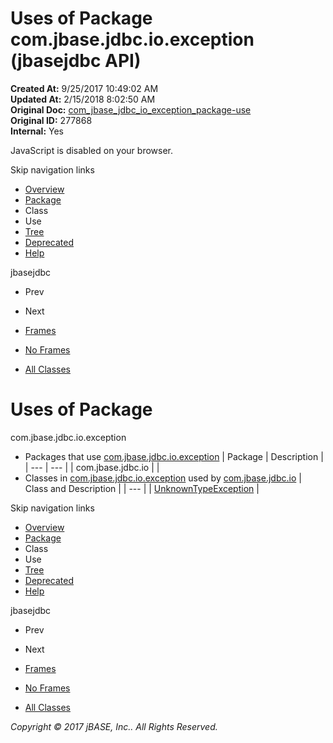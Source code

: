 # Uses of Package com.jbase.jdbc.io.exception (jbasejdbc   API)

**Created At:** 9/25/2017 10:49:02 AM  
**Updated At:** 2/15/2018 8:02:50 AM  
**Original Doc:** [com_jbase_jdbc_io_exception_package-use](https://docs.jbase.com/39236-exception/com_jbase_jdbc_io_exception_package-use)  
**Original ID:** 277868  
**Internal:** Yes  

<!--<br>    try {<br>        if (location.href.indexOf('is-external=true') == -1) {<br>            parent.document.title="Uses of Package com.jbase.jdbc.io.exception (jbasejdbc   API)";<br>        }<br>    }<br>    catch(err) {<br>    }<br>//-->
JavaScript is disabled on your browser.

Skip navigation links

- [Overview](../../../../../overview-summary.html)
- [Package](./../com.jbase.jdbc.io.exception-%28jbasejdbc---api%29)
- Class
- Use
- [Tree](./../com.jbase.jdbc.io.exception-class-hierarchy-%28jbasejdbc---api%29)
- [Deprecated](../../../../../deprecated-list.html)
- [Help](../../../../../help-doc.html)


jbasejdbc <br>

- Prev
- Next


- [Frames](./.)
- [No Frames](./.)


- [All Classes](../../../../../allclasses-noframe.html)


<!--<br>  allClassesLink = document.getElementById("allclasses\_navbar\_top");<br>  if(window==top) {<br>    allClassesLink.style.display = "block";<br>  }<br>  else {<br>    allClassesLink.style.display = "none";<br>  }<br>  //-->

# Uses of Package
com.jbase.jdbc.io.exception

- Packages that use [com.jbase.jdbc.io.exception](./../com.jbase.jdbc.io.exception-%28jbasejdbc---api%29) | Package | Description |
| --- | --- |
| com.jbase.jdbc.io |   |
- Classes in [com.jbase.jdbc.io.exception](./../com.jbase.jdbc.io.exception-%28jbasejdbc---api%29) used by [com.jbase.jdbc.io](./../com.jbase.jdbc.io.exception-%28jbasejdbc---api%29) | Class and Description |
| --- |
| [UnknownTypeException](../../../../../com/jbase/jdbc/io/exception/class-use/UnknownTypeException.html#com.jbase.jdbc.io)  |

Skip navigation links

- [Overview](../../../../../overview-summary.html)
- [Package](./../com.jbase.jdbc.io.exception-%28jbasejdbc---api%29)
- Class
- Use
- [Tree](./../com.jbase.jdbc.io.exception-class-hierarchy-%28jbasejdbc---api%29)
- [Deprecated](../../../../../deprecated-list.html)
- [Help](../../../../../help-doc.html)


jbasejdbc <br>

- Prev
- Next


- [Frames](./.)
- [No Frames](./.)


- [All Classes](../../../../../allclasses-noframe.html)


<!--<br>  allClassesLink = document.getElementById("allclasses\_navbar\_bottom");<br>  if(window==top) {<br>    allClassesLink.style.display = "block";<br>  }<br>  else {<br>    allClassesLink.style.display = "none";<br>  }<br>  //-->

*Copyright © 2017 jBASE, Inc.. All Rights Reserved.*
